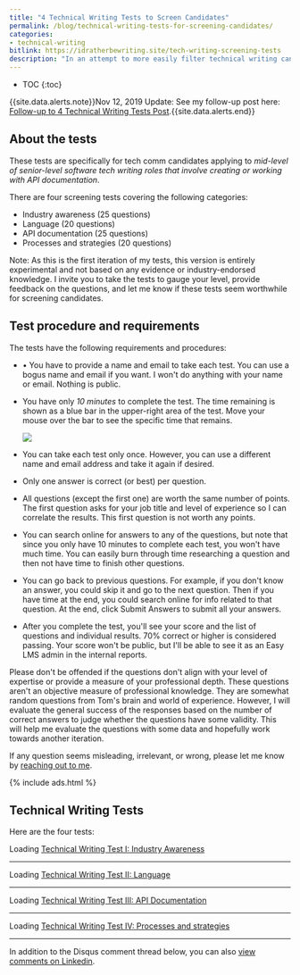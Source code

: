 ```yaml
---
title: "4 Technical Writing Tests to Screen Candidates"
permalink: /blog/technical-writing-tests-for-screening-candidates/
categories:
- technical-writing
bitlink: https://idratherbewriting.site/tech-writing-screening-tests
description: "In an attempt to more easily filter technical writing candidates in the hiring process, I'm experimenting with a series of multiple-choice tests to  \"take the pulse\" of any technical writing candidate to easily see whether a candidate is worth moving up to the next level in a hiring process (for example, moving from the resume pile to a phone screen)."
---
```


* TOC
{:toc}

{{site.data.alerts.note}}Nov 12, 2019 Update: See my follow-up post here: <a href='https://idratherbewriting.com/blog/follow-up-to-technical-writing-tests-post/'>Follow-up to 4 Technical Writing Tests Post</a>.{{site.data.alerts.end}}

## About the tests

These tests are specifically for tech comm candidates applying to *mid-level of senior-level software tech writing roles that involve creating or working with API documentation*.  

There are four screening tests covering the following categories:

* Industry awareness (25 questions)
* Language (20 questions)
* API documentation (25 questions)
* Processes and strategies (20 questions)

Note: As this is the first iteration of my tests, this version is entirely experimental and not based on any evidence or industry-endorsed knowledge. I invite you to take the tests to gauge your level, provide feedback on the questions, and let me know if these tests seem worthwhile for screening candidates.

## Test procedure and requirements

The tests have the following requirements and procedures:

* •	You have to provide a name and email to take each test. You can use a bogus name and email if you want. I won't do anything with your name or email. Nothing is public.
* You have only *10 minutes* to complete the test. The time remaining is shown as a blue bar in the upper-right area of the test. Move your mouse over the bar to see the specific time that remains.

  <img src="https://s3.us-west-1.wasabisys.com/idbwmedia.com/images/bluebartimer.png" style="max-width: 400px"/>

* You can take each test only once. However, you can use a different name and email address and take it again if desired.
* Only one answer is correct (or best) per question.
* All questions (except the first one) are worth the same number of points. The first question asks for your job title and level of experience so I can correlate the results. This first question is not worth any points.
* You can search online for answers to any of the questions, but note that since you only have 10 minutes to complete each test, you won't have much time. You can easily burn through time researching a question and then not have time to finish other questions.
* You can go back to previous questions. For example, if you don't know an answer, you could skip it and go to the next question. Then if you have time at the end, you could search online for info related to that question. At the end, click Submit Answers to submit all your answers.
* After you complete the test, you'll see your score and the list of questions and individual results. 70% correct or higher is considered passing. Your score won't be public, but I'll be able to see it as an Easy LMS admin in the internal reports.

Please don't be offended if the questions don't align with your level of expertise or provide a measure of your professional depth. These questions aren't an objective measure of professional knowledge. They are somewhat random questions from Tom's brain and world of experience. However, I will evaluate the general success of the responses based on the number of correct answers to judge whether the questions have some validity. This will help me evaluate the questions with some data and hopefully work towards another iteration.

If any question seems misleading, irrelevant, or wrong, please let me know by [reaching out to me](/contact).

{% include ads.html %}

## Technical Writing Tests

Here are the four tests:

<div id="embed-exam-308045">
    Loading <a href="https://www.onlineexambuilder.com/technical-writing-test-i-industry-awareness/exam-308045">Technical Writing Test I: Industry Awareness</a>
</div>
<script type="text/javascript">
    var QuizWorks = window.QuizWorks || [];
    QuizWorks.push(
        [document.getElementById("embed-exam-308045"), "exam", "308045", {
            autostart: false,
            width: "100%",
            height: "640px"
        }]
    );
</script>
<script type="text/javascript" async defer src="https://d24s38jd6z1bka.cloudfront.net/script/embed.min.js"></script>

<hr/>

<div id="embed-exam-308046">
    Loading <a href="https://www.onlineexambuilder.com/technical-writing-test-ii-language/exam-308046">Technical Writing Test II: Language</a>
</div>
<script type="text/javascript">
    var QuizWorks = window.QuizWorks || [];
    QuizWorks.push(
        [document.getElementById("embed-exam-308046"), "exam", "308046", {
            autostart: false,
            width: "100%",
            height: "640px"
        }]
    );
</script>
<script type="text/javascript" async defer src="https://d24s38jd6z1bka.cloudfront.net/script/embed.min.js"></script>

<hr/>

<div id="embed-exam-308047">
    Loading <a href="https://www.onlineexambuilder.com/technical-writing-test-iii-api-documentation/exam-308047">Technical Writing Test III: API Documentation</a>
</div>
<script type="text/javascript">
    var QuizWorks = window.QuizWorks || [];
    QuizWorks.push(
        [document.getElementById("embed-exam-308047"), "exam", "308047", {
            autostart: false,
            width: "100%",
            height: "640px"
        }]
    );
</script>
<script type="text/javascript" async defer src="https://d24s38jd6z1bka.cloudfront.net/script/embed.min.js"></script>


<hr/>

<div id="embed-exam-308048">
    Loading <a href="https://www.onlineexambuilder.com/technical-writing-test-iv-processes-and-strategies/exam-308048">Technical Writing Test IV: Processes and strategies</a>
</div>
<script type="text/javascript">
    var QuizWorks = window.QuizWorks || [];
    QuizWorks.push(
        [document.getElementById("embed-exam-308048"), "exam", "308048", {
            autostart: false,
            width: "100%",
            height: "640px"
        }]
    );
</script>
<script type="text/javascript" async defer src="https://d24s38jd6z1bka.cloudfront.net/script/embed.min.js"></script>

<hr/>

In addition to the Disqus comment thread below, you can also [view comments on Linkedin](https://www.linkedin.com/posts/tomjoht_4-technical-writing-tests-for-screening-candidates-activity-6597533156478459904-uyQR).
